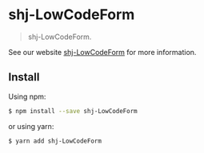 # shj-LowCodeForm

> shj-LowCodeForm.

See our website [shj-LowCodeForm](https://umijs.org/plugins/LowCodeForm) for more information.

## Install

Using npm:

```bash
$ npm install --save shj-LowCodeForm
```

or using yarn:

```bash
$ yarn add shj-LowCodeForm
```
